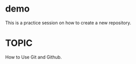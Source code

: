 # demo
This is a practice session on how to create a new repository.

# TOPIC
How to Use Git and Github.
